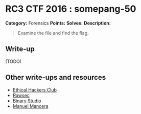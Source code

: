 # RC3 CTF 2016 : somepang-50

**Category:** Forensics
**Points:**
**Solves:**
**Description:**

> Examine the file and find the flag.


## Write-up

(TODO)

## Other write-ups and resources

* [Ethical Hackers Club](https://ethicalhackers.club/Forensics-write-ups/#SomePang)
* [Rawsec](http://rawsec.ml/en/RC3CTF-2016-forensics-50-somepang/)
* [Binary Studio](https://binarystud.io/rc3-ctf-2016-some-pang-forensics-50.html)
* [Manuel Mancera](https://github.com/Sinkmanu/CTF/blob/master/RC3-2016-Somepang-50.py)
